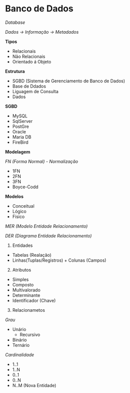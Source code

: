# Banco de Dados
*Database*

*Dados -> Informação -> Metadados*

**Tipos**

* Relacionais
* Não Relacionais
* Orientado á Objeto

**Estrutura**
* SGBD (Sistema de Gerenciamento de Banco de Dados)
* Base de Ddados
* Liguagem de Consulta
* Dados

**SGBD**
* MySQL
* SqlServer
* PostGre
* Oracle
* Maria DB
* FireBird

**Modelagem**

*FN (Forma Normal) - Normalização*
* 1FN
* 2FN
* 3FN
* Boyce-Codd

**Modelos**
* Conceitual
* Lógico
* Físico

*MER (Modelo Entidade Relacionamento)*

*DER (Diagrama Entidade Relacionamento)*

1. Entidades
  * Tabelas (Realação)
  * Linhas(Tuplas/Registros) + Colunas (Campos)
2. Atributos
  * Simples
  * Composto
  * Multivalorado
  * Determinante
  * Identificador (Chave)
3. Relacionametos

  *Grau*
  * Unário
     * Recursivo
  * Binário
  * Ternário
  
  *Cardinalidade*
  * 1..1
  * 1..N
  * 0..1
  * 0..N
  * N..M (Nova Entidade)
